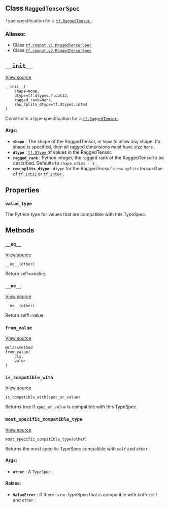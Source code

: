 

## Class  `RaggedTensorSpec` 

Type specification for a [ `tf.RaggedTensor` ](https://tensorflow.google.cn/api_docs/python/tf/RaggedTensor).


### Aliases:
- Class [ `tf.compat.v1.RaggedTensorSpec` ](/api_docs/python/tf/RaggedTensorSpec)
- Class [ `tf.compat.v2.RaggedTensorSpec` ](/api_docs/python/tf/RaggedTensorSpec)


##  `__init__` 

[View source](https://github.com/tensorflow/tensorflow/blob/r2.0/tensorflow/python/ops/ragged/ragged_tensor.py#L1934-L1963)


```
__init__(
    shape=None,
    dtype=tf.dtypes.float32,
    ragged_rank=None,
    row_splits_dtype=tf.dtypes.int64
)

```


Constructs a type specification for a [ `tf.RaggedTensor` ](https://tensorflow.google.cn/api_docs/python/tf/RaggedTensor).


#### Args:
- **`shape`** : The shape of the RaggedTensor, or  `None`  to allow any shape.  Ifa shape is specified, then all ragged dimensions must have size  `None` .
- **`dtype`** : [ `tf.DType` ](https://tensorflow.google.cn/api_docs/python/tf/dtypes/DType) of values in the RaggedTensor.
- **`ragged_rank`** : Python integer, the ragged rank of the RaggedTensorto be described.  Defaults to  `shape.ndims - 1` .
- **`row_splits_dtype`** :  `dtype`  for the RaggedTensor's  `row_splits`  tensor.One of [ `tf.int32` ](https://tensorflow.google.cn/api_docs/python/tf#int32) or [ `tf.int64` ](https://tensorflow.google.cn/api_docs/python/tf#int64).


## Properties


###  `value_type` 

The Python type for values that are compatible with this TypeSpec.


## Methods


###  `__eq__` 

[View source](https://github.com/tensorflow/tensorflow/blob/r2.0/tensorflow/python/framework/type_spec.py#L262-L265)


```
__eq__(other)

```


Return self==value.


###  `__ne__` 

[View source](https://github.com/tensorflow/tensorflow/blob/r2.0/tensorflow/python/framework/type_spec.py#L267-L268)


```
__ne__(other)

```


Return self!=value.


###  `from_value` 

[View source](https://github.com/tensorflow/tensorflow/blob/r2.0/tensorflow/python/ops/ragged/ragged_tensor.py#L2062-L2067)


```
@classmethod
from_value(
    cls,
    value
)

```



###  `is_compatible_with` 

[View source](https://github.com/tensorflow/tensorflow/blob/r2.0/tensorflow/python/framework/type_spec.py#L87-L102)


```
is_compatible_with(spec_or_value)

```


Returns true if  `spec_or_value`  is compatible with this TypeSpec.


###  `most_specific_compatible_type` 

[View source](https://github.com/tensorflow/tensorflow/blob/r2.0/tensorflow/python/framework/type_spec.py#L104-L126)


```
most_specific_compatible_type(other)

```


Returns the most specific TypeSpec compatible with  `self`  and  `other` .


#### Args:
- **`other`** : A  `TypeSpec` .


#### Raises:
- **`ValueError`** : If there is no TypeSpec that is compatible with both  `self` and  `other` .

